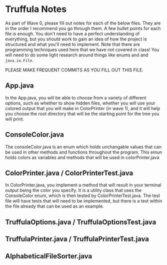 # Truffula Notes
As part of Wave 0, please fill out notes for each of the below files. They are in the order I recommend you go through them. A few bullet points for each file is enough. You don't need to have a perfect understanding of everything, but you should work to gain an idea of how the project is structured and what you'll need to implement. Note that there are programming techniques used here that we have not covered in class! You will need to do some light research around things like enums and and `java.io.File`.

PLEASE MAKE FREQUENT COMMITS AS YOU FILL OUT THIS FILE.

## App.java

In the App.java, you will be able to choose from a variety of different options, such as whether to show hidden files, whether you will use your colored output that you will make in ColorPrinter (in wave 1), and it will help you choose the root directory that will be the starting point for the tree you will print.

## ConsoleColor.java
The consoleColor.java is an enum which holds unchangable values that can be used in other methods and functions throughout the program. This emun holds colors as variables and methods that will be used in colorPrinter.java
## ColorPrinter.java / ColorPrinterTest.java

In ColorPrinter.java, you implement a method that will result in your terminal output being the color you specify. It is a utility class that uses the ConsoleColor enum, which is then tested by ColorPrinterTest.java. The test file will have tests that will need to be implemented, but there is a test within the file already that can be used as an example. 

## TruffulaOptions.java / TruffulaOptionsTest.java

## TruffulaPrinter.java / TruffulaPrinterTest.java

## AlphabeticalFileSorter.java